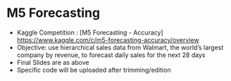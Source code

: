 # M5 Forecasting
- Kaggle Competition : [M5 Forecasting - Accuracy] https://www.kaggle.com/c/m5-forecasting-accuracy/overview
- Objective: use hierarchical sales data from Walmart, the world’s largest company by revenue, to forecast daily sales for the next 28 days
- Final Slides are as above
- Specific code will be uploaded after trimming/edition
